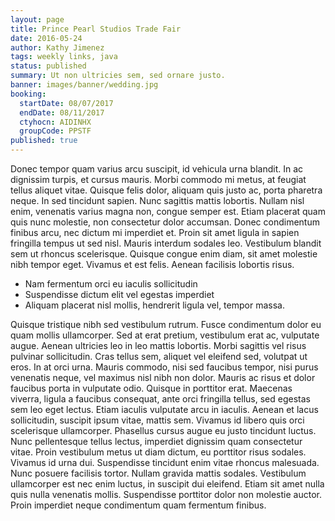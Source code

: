 ```yaml
---
layout: page
title: Prince Pearl Studios Trade Fair
date: 2016-05-24
author: Kathy Jimenez
tags: weekly links, java
status: published
summary: Ut non ultricies sem, sed ornare justo.
banner: images/banner/wedding.jpg
booking:
  startDate: 08/07/2017
  endDate: 08/11/2017
  ctyhocn: AIDINHX
  groupCode: PPSTF
published: true
---
```

Donec tempor quam varius arcu suscipit, id vehicula urna blandit. In ac dignissim turpis, et cursus mauris. Morbi commodo mi metus, at feugiat tellus aliquet vitae. Quisque felis dolor, aliquam quis justo ac, porta pharetra neque. In sed tincidunt sapien. Nunc sagittis mattis lobortis. Nullam nisl enim, venenatis varius magna non, congue semper est.
Etiam placerat quam quis nunc molestie, non consectetur dolor accumsan. Donec condimentum finibus arcu, nec dictum mi imperdiet et. Proin sit amet ligula in sapien fringilla tempus ut sed nisl. Mauris interdum sodales leo. Vestibulum blandit sem ut rhoncus scelerisque. Quisque congue enim diam, sit amet molestie nibh tempor eget. Vivamus et est felis. Aenean facilisis lobortis risus.

* Nam fermentum orci eu iaculis sollicitudin
* Suspendisse dictum elit vel egestas imperdiet
* Aliquam placerat nisl mollis, hendrerit ligula vel, tempor massa.

Quisque tristique nibh sed vestibulum rutrum. Fusce condimentum dolor eu quam mollis ullamcorper. Sed at erat pretium, vestibulum erat ac, vulputate augue. Aenean ultricies leo in leo mattis lobortis. Morbi sagittis vel risus pulvinar sollicitudin. Cras tellus sem, aliquet vel eleifend sed, volutpat ut eros. In at orci urna. Mauris commodo, nisi sed faucibus tempor, nisi purus venenatis neque, vel maximus nisl nibh non dolor. Mauris ac risus et dolor faucibus porta in vulputate odio. Quisque in porttitor erat. Maecenas viverra, ligula a faucibus consequat, ante orci fringilla tellus, sed egestas sem leo eget lectus. Etiam iaculis vulputate arcu in iaculis. Aenean et lacus sollicitudin, suscipit ipsum vitae, mattis sem. Vivamus id libero quis orci scelerisque ullamcorper.
Phasellus cursus augue eu justo tincidunt luctus. Nunc pellentesque tellus lectus, imperdiet dignissim quam consectetur vitae. Proin vestibulum metus ut diam dictum, eu porttitor risus sodales. Vivamus id urna dui. Suspendisse tincidunt enim vitae rhoncus malesuada. Nunc posuere facilisis tortor. Nullam gravida mattis sodales. Vestibulum ullamcorper est nec enim luctus, in suscipit dui eleifend. Etiam sit amet nulla quis nulla venenatis mollis. Suspendisse porttitor dolor non molestie auctor. Proin imperdiet neque condimentum quam fermentum finibus.
